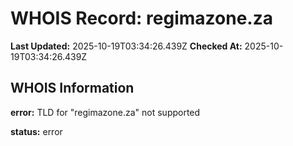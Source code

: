 # WHOIS Record: regimazone.za

**Last Updated:** 2025-10-19T03:34:26.439Z
**Checked At:** 2025-10-19T03:34:26.439Z

## WHOIS Information

**error:** TLD for "regimazone.za" not supported

**status:** error


